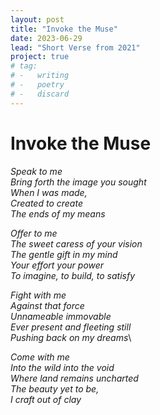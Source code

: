 ```yaml
---
layout: post
title: "Invoke the Muse"
date: 2023-06-29
lead: "Short Verse from 2021"
project: true
# tag:
# -   writing
# -   poetry
# -   discard
---
```

# Invoke the Muse


*Speak to me*\
*Bring forth the image you sought*\
*When I was made,*\
*Created to create*\
*The ends of my means*


*Offer to me*\
*The sweet caress of your vision*\
*The gentle gift in my mind*\
*Your effort your power*\
*To imagine, to build, to satisfy*


*Fight with me*\
*Against that force*\
*Unnameable immovable*\
*Ever present and fleeting still*\
*Pushing back on my dreams*\


*Come with me*\
*Into the wild into the void*\
*Where land remains uncharted*\
*The beauty yet to be,*\
*I craft out of clay*
